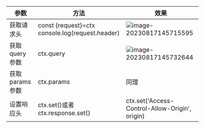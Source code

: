 | 参数           | 方法                                                 | 效果                                                         |
| -------------- | ---------------------------------------------------- | ------------------------------------------------------------ |
| 获取请求头     | const {request}=ctx<br />console.log(request.header) | ![image-20230817145715595](https://gitee.com/zhengdashun/pic_bed/raw/master/img/image-20230817145715595.png) |
| 获取query参数  | ctx.query                                            | ![image-20230817145732644](https://gitee.com/zhengdashun/pic_bed/raw/master/img/image-20230817145732644.png) |
| 获取params参数 | ctx.params                                           | 同理                                                         |
| 设置响应头     | ctx.set()或者ctx.response.set()                      | ctx.set('Access-Control-Allow-Origin', origin)               |

